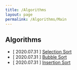 ```yaml
---
title: /Algorithms
layout: page
permalink: /Algorithms/Main
---
```


## Algorithms
- [ 2020.07.31 ] [Selection Sort](https://dobiisfree.github.io/Algorithms/SelectionSort)
- [ 2020.07.31 ] [Bubble Sort](https://dobiisfree.github.io/Algorithms/BubbleSort)
- [ 2020.07.31 ] [Insertion Sort](https://dobiisfree.github.io/Algorithms/InsertionSort)